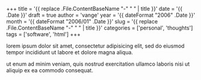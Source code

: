 +++
title = '{{ replace .File.ContentBaseName "-" " " | title }}'
date = '{{ .Date }}'
draft = true
author = 'vange'
year = '{{ dateFormat "2006" .Date }}'
month = '{{ dateFormat "2006/01" .Date }}'
slug = '{{ replace .File.ContentBaseName "-" " " | title }}'
categories = ['personal', 'thoughts']
tags = ['software', 'html']
+++

lorem ipsum dolor sit amet, consectetur adipisicing elit, sed do eiusmod tempor incididunt ut labore et dolore magna aliqua.

<!--more-->

ut enum ad minim veniam, quis nostrud exercitation ullamco laboris nisi ut aliquip ex ea commodo consequat.